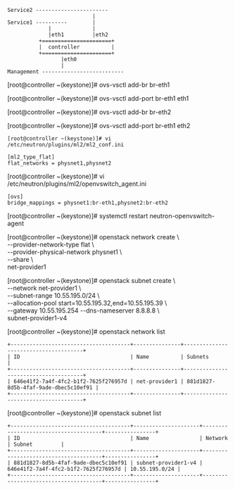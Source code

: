 ```
Service2 -----------------------
                           |
Service1 ----------        |
             |             |
             |eth1         |eth2
          +======================+
          |  controller          |
          +======================+
                 |eth0
                 |
Management -------------------------- 
```

[root@controller ~(keystone)]# ovs-vsctl add-br br-eth1

[root@controller ~(keystone)]# ovs-vsctl add-port br-eth1 eth1

[root@controller ~(keystone)]# ovs-vsctl add-br br-eth2

[root@controller ~(keystone)]# ovs-vsctl add-port br-eth1 eth2

```
[root@controller ~(keystone)]# vi /etc/neutron/plugins/ml2/ml2_conf.ini

[ml2_type_flat]
flat_networks = physnet1,physnet2
```

[root@controller ~(keystone)]# vi /etc/neutron/plugins/ml2/openvswitch_agent.ini
```
[ovs]
bridge_mappings = physnet1:br-eth1,physnet2:br-eth2
```

[root@controller ~(keystone)]# systemctl restart neutron-openvswitch-agent

[root@controller ~(keystone)]# openstack network create \\ \
--provider-network-type flat \\ \
--provider-physical-network physnet1 \\ \
--share \\ \
net-provider1

[root@controller ~(keystone)]# openstack subnet create \\ \
--network net-provider1 \\ \
--subnet-range 10.55.195.0/24 \\ \
--allocation-pool start=10.55.195.32,end=10.55.195.39 \\ \
--gateway 10.55.195.254 --dns-nameserver 8.8.8.8 \\ \
subnet-provider1-v4

[root@controller ~(keystone)]# openstack network list
```
+--------------------------------------+---------------+--------------------------------------+
| ID                                   | Name          | Subnets                              |
+--------------------------------------+---------------+--------------------------------------+
| 646e41f2-7a4f-4fc2-b1f2-7625f276957d | net-provider1 | 881d1827-8d5b-4faf-9ade-dbec5c10ef91 |
+--------------------------------------+---------------+--------------------------------------+
```

[root@controller ~(keystone)]# openstack subnet list
```
+--------------------------------------+---------------------+--------------------------------------+----------------+
| ID                                   | Name                | Network                              | Subnet         |
+--------------------------------------+---------------------+--------------------------------------+----------------+
| 881d1827-8d5b-4faf-9ade-dbec5c10ef91 | subnet-provider1-v4 | 646e41f2-7a4f-4fc2-b1f2-7625f276957d | 10.55.195.0/24 |
+--------------------------------------+---------------------+--------------------------------------+----------------+
```
